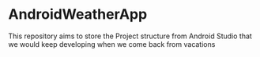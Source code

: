 # AndroidWeatherApp
This repository aims to store the Project structure from Android Studio that we would keep developing when we come back from vacations

